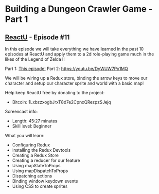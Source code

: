 # Building a Dungeon Crawler Game - Part 1
## [ReactU](https://www.youtube.com/c/reactuniversity) - Episode #11

In this episode we will take everything we have learned in the past 10 episodes at ReactU and apply them to a 2d role-playing game much in the likes of the Legend of Zelda I!

Part 1: [This episode!](https://youtu.be/eeaGFm26hXc)
Part 2: https://youtu.be/DyWUW7Px1MQ

We will be wiring up a Redux store, binding the arrow keys to move our character and setup our character sprite and world with a basic map!

Help keep ReactU free by donating to the project:

* Bitcoin: 1LxbzzxogbJrxT8d7e2CpnxQRezpzSJejq

Screencast info:

* Length: 45:27 minutes
* Skill level: Beginner

What you will learn:

* Configuring Redux
* Installing the Redux Devtools
* Creating a Redux Store
* Creating a reducer for our feature
* Using mapStateToProps
* Using mapDispatchToProps
* Dispatching actions
* Binding window keydown events
* Using CSS to create sprites
